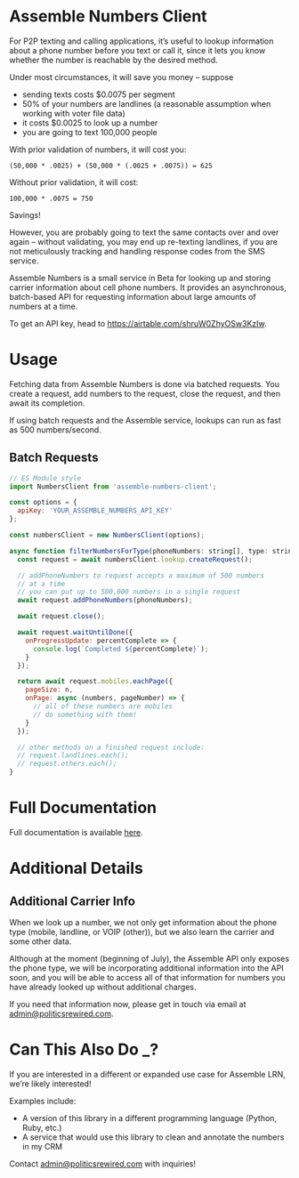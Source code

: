 # Assemble Numbers Client

For P2P texting and calling applications, it’s useful to lookup information about a phone number before you text or call it, since it lets you know whether the number is reachable by the desired method.

Under most circumstances, it will save you money – suppose

- sending texts costs \$0.0075 per segment
- 50% of your numbers are landlines (a reasonable assumption when working with voter file data)
- it costs \$0.0025 to look up a number
- you are going to text 100,000 people

With prior validation of numbers, it will cost you:

    (50,000 * .0025) + (50,000 * (.0025 + .0075)) = 625

Without prior validation, it will cost:

    100,000 * .0075 = 750

Savings!

However, you are probably going to text the same contacts over and over again – without validating, you may end up re-texting landlines, if you are not meticulously tracking and handling response codes from the SMS service.

Assemble Numbers is a small service in Beta for looking up and storing carrier information about cell phone numbers. It provides an asynchronous, batch-based API for requesting information about large amounts of numbers at a time.

To get an API key, head to https://airtable.com/shruW0ZhyOSw3KzIw.

# Usage

Fetching data from Assemble Numbers is done via batched requests. You create a request, add numbers to the request, close the request, and then await its completion.

If using batch requests and the Assemble service, lookups can run as fast as 500 numbers/second.

## Batch Requests

```javascript
// ES Module style
import NumbersClient from 'assemble-numbers-client';

const options = {
  apiKey: 'YOUR_ASSEMBLE_NUMBERS_API_KEY'
};

const numbersClient = new NumbersClient(options);

async function filterNumbersForType(phoneNumbers: string[], type: string) {
  const request = await numbersClient.lookup.createRequest();

  // addPhoneNumbers to request accepts a maximum of 500 numbers
  // at a time
  // you can put up to 500,000 numbers in a single request
  await request.addPhoneNumbers(phoneNumbers);

  await request.close();

  await request.waitUntilDone({
    onProgressUpdate: percentComplete => {
      console.log(`Completed ${percentComplete}`);
    }
  });

  return await request.mobiles.eachPage({
    pageSize: n,
    onPage: async (numbers, pageNumber) => {
      // all of these numbers are mobiles
      // do something with them!
    }
  });

  // other methods on a finished request include:
  // request.landlines.each();
  // request.others.each();
}
```

# Full Documentation

Full documentation is available [here](https://politics-rewired.github.io/numbers-client/).

# Additional Details

## Additional Carrier Info

When we look up a number, we not only get information about the phone type (mobile, landline, or VOIP (other)), but we also learn the carrier and some other data.

Although at the moment (beginning of July), the Assemble API only exposes the phone type, we will be incorporating additional information into the API soon, and you will be able to access all of that information for numbers you have already looked up without additional charges.

If you need that information now, please get in touch via email at admin@politicsrewired.com.

# Can This Also Do **\_**?

If you are interested in a different or expanded use case for Assemble LRN, we’re likely interested!

Examples include:

- A version of this library in a different programming language (Python, Ruby, etc.)
- A service that would use this library to clean and annotate the numbers in my CRM

Contact admin@politicsrewired.com with inquiries!
